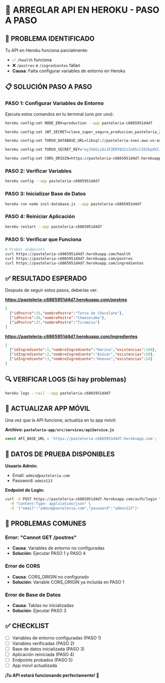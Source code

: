 # 🔧 ARREGLAR API EN HEROKU - PASO A PASO

## 🚨 PROBLEMA IDENTIFICADO
Tu API en Heroku funciona parcialmente:
- ✅ `/health` funciona
- ❌ `/postres` e `/ingredientes` fallan
- **Causa**: Falta configurar variables de entorno en Heroku

## 📋 SOLUCIÓN PASO A PASO

### **PASO 1: Configurar Variables de Entorno**
Ejecuta estos comandos en tu terminal (uno por uno):

```bash
heroku config:set NODE_ENV=production --app pasteleria-c6865951d4d7

heroku config:set JWT_SECRET=clave_super_segura_produccion_pasteleria_2024_12345 --app pasteleria-c6865951d4d7

heroku config:set TURSO_DATABASE_URL=libsql://pasteleria-ines.aws-us-east-1.turso.io --app pasteleria-c6865951d4d7

heroku config:set TURSO_SECRET_KEY="eyJhbGciOiJFZERTQSIsInR5cCI6IkpXVCJ9.eyJhIjoicnciLCJpYXQiOjE3NDk4NjE3MDYsImlkIjoiMjVhYTJmODYtMGM4ZS00NzkyLTk4YzUtNjgzZGNhZjQ4NjY0IiwicmlkIjoiZjBmNGMxMmYtNTVkNC00MjI0LWI0MjEtNTU2Yjg1MmE2OGY0In0.gSxB3KPTbhdA1Qh8iWvR6ssRmcmT7DyVQo3vVNBuUk0YxQfIu2DWWV9LDr63DG3supNZtC4vBmTre3ELcaRVBg" --app pasteleria-c6865951d4d7

heroku config:set CORS_ORIGIN=https://pasteleria-c6865951d4d7.herokuapp.com --app pasteleria-c6865951d4d7
```

### **PASO 2: Verificar Variables**
```bash
heroku config --app pasteleria-c6865951d4d7
```

### **PASO 3: Inicializar Base de Datos**
```bash
heroku run node init-database.js --app pasteleria-c6865951d4d7
```

### **PASO 4: Reiniciar Aplicación**
```bash
heroku restart --app pasteleria-c6865951d4d7
```

### **PASO 5: Verificar que Funciona**
```bash
# Probar endpoints
curl https://pasteleria-c6865951d4d7.herokuapp.com/health
curl https://pasteleria-c6865951d4d7.herokuapp.com/postres
curl https://pasteleria-c6865951d4d7.herokuapp.com/ingredientes
```

## ✅ RESULTADO ESPERADO

Después de seguir estos pasos, deberías ver:

**https://pasteleria-c6865951d4d7.herokuapp.com/postres**
```json
[
  {"idPostre":35,"nombrePostre":"Torta de Chocolate"},
  {"idPostre":36,"nombrePostre":"Cheesecake"},
  {"idPostre":37,"nombrePostre":"Tiramisu"}
]
```

**https://pasteleria-c6865951d4d7.herokuapp.com/ingredientes**
```json
[
  {"idIngrediente":1,"nombreIngrediente":"Harina","existencias":100},
  {"idIngrediente":2,"nombreIngrediente":"Azúcar","existencias":50},
  {"idIngrediente":3,"nombreIngrediente":"Huevos","existencias":24}
]
```

## 🔍 VERIFICAR LOGS (Si hay problemas)
```bash
heroku logs --tail --app pasteleria-c6865951d4d7
```

## 📱 ACTUALIZAR APP MÓVIL
Una vez que la API funcione, actualiza en tu app móvil:

**Archivo: `pasteleria-app/src/services/apiService.js`**
```javascript
const API_BASE_URL = 'https://pasteleria-c6865951d4d7.herokuapp.com';
```

## 🎯 DATOS DE PRUEBA DISPONIBLES

**Usuario Admin:**
- Email: `admin@pasteleria.com`
- Password: `admin123`

**Endpoint de Login:**
```bash
curl -X POST https://pasteleria-c6865951d4d7.herokuapp.com/auth/login \
  -H "Content-Type: application/json" \
  -d '{"email":"admin@pasteleria.com","password":"admin123"}'
```

## 🚨 PROBLEMAS COMUNES

### Error: "Cannot GET /postres"
- **Causa**: Variables de entorno no configuradas
- **Solución**: Ejecutar PASO 1 y PASO 4

### Error de CORS
- **Causa**: CORS_ORIGIN no configurado
- **Solución**: Variable CORS_ORIGIN ya incluida en PASO 1

### Error de Base de Datos
- **Causa**: Tablas no inicializadas
- **Solución**: Ejecutar PASO 3

## ✅ CHECKLIST

- [ ] Variables de entorno configuradas (PASO 1)
- [ ] Variables verificadas (PASO 2)  
- [ ] Base de datos inicializada (PASO 3)
- [ ] Aplicación reiniciada (PASO 4)
- [ ] Endpoints probados (PASO 5)
- [ ] App móvil actualizada

**¡Tu API estará funcionando perfectamente! 🎉** 